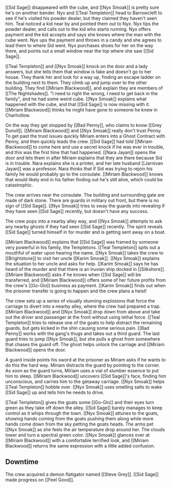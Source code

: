[[Sid Sage]] disappeared with the cube, and [[Nyx Smoak]] is pretty sure he's on another bender. Nyx and [[Teal Templeton]] head to Barrowcleft to see if he's visited his powder dealer, but they claimed they haven't seen him. Teal noticed a kid near by and pointed them out to Nyx. Nyx tips the powder dealer, and calls out to the kid who starts running. Nyx offers payment and the kid accepts and says she knows where the man with the cube went. Nyx ups the payment and throws in a candy and she agrees to lead them to where Sid went. Nyx purchases shoes for her on the way there, and points out a small window near the top where she saw [[Sid Sage]].

[[Teal Templeton]] and [[Nyx Smoak]] knock on the door and a lady answers, but she tells them that window is fake and doesn't go to her house. They thank her and look for a way up, finding an escape ladder on the building next to them. They climb up and jump over to the other building. They find [[Miriam Blackwood]], and explain they are members of [[The Nightshades]]. "I need to right the wrong, I need to get back in the family", and he had some weird cube. [[Nyx Smoak]] explains what happened with the cube, and that [[Sid Sage]] is now missing with it. [[Miriam Blackwood]] thinks he might have gone to someone he knew in Charhollow.

On the way they get stopped by [[Bad Penny]], who claims to know [[Grey Dunvil]]. [[Miriam Blackwood]] and [[Nyx Smoak]] really don't trust Penny. To get past the trust issues quickly Miriam enters into a Ghost Contract with Penny, and then quickly leads the crew. [[Sid Sage]] had told [[Miriam Blackwood]] to come here and use a secret knock if he was ever in trouble, and this was the first time that had happened. [[Nara Jayan]] opens the door and lets them in after Miriam explains that they are there because Sid is in trouble. Nara explains she is a printer, and her late husband [[Jarnivan Jayan]] was a professor. Nara thinks that if Sid was trying to rejoin his family he would probably go to the consulate. [[Miriam Blackwood]] knows that would likely end in his father finding out he's still alive, which could be catastrophic.

The crew arrives near the consulate. The building and surrounding gate are made of dark stone. There are guards in military out front, but there is no sign of [[Sid Sage]]. [[Nyx Smoak]] tries to sway the guards into revealing if they have seen [[Sid Sage]] recently, but doesn't have any success.

The crew pops into a nearby alley way, and [[Nyx Smoak]] attempts to ask any nearby ghosts if they had seen [[Sid Sage]] recently. The spirit reveals [[Sid Sage]] turned himself in for murder and is getting sent away on a boat.

[[Miriam Blackwood]] explains that [[Sid Sage]] was framed by someone very powerful in his family, the Templetons. [[Teal Templeton]] spits out a mouthful of water upon hearing the name. [[Nyx Smoak]] takes the crew to [[Brightstone]] to visit her uncle [[Karim Smoak]].  [[Nyx Smoak]] explains the situation to her uncle and asks for help. [[Karim Smoak]] says he has heard of the murder and that there is an Iruvian ship docked in [[Silkshore]]. [[Miriam Blackwood]] asks if he knows when [[Sid Sage]] will be transferred, and [[Miriam Blackwood]] offers some of her future profits from the crew's [[Go-Glo]] business as payment. [[Karim Smoak]] finds out when the prisoner transfer is going to happen and the crew plans a heist!

The crew sets up a series of visually stunning explosions that force the carriage to divert into a nearby alley, where the crew had prepared a trap. [[Miriam Blackwood]] and [[Nyx Smoak]] drop down from above and take out the driver and passenger at the front without using lethal force. [[Teal Templeton]] tries to release one of the goats to help distract the remaining guards, but gets kicked in the shin causing some serious pain. [[Bad Penny]] works with the gang's thugs and takes out a third guard. The last guard tries to jump [[Nyx Smoak]], but she pulls a ghost from somewhere that chases the guard off. The ghost helps unlock the carriage and [[Miriam Blackwood]] opens the door.

A guard inside points his sword at the prisoner as Miriam asks if he wants to do this the hard way. Miriam distracts the guard by pointing to the corner. As soon as the guard turns, Miriam uses a vial of slumber essence to put him to sleep. [[Miriam Blackwood]] uncovers [[Sid Sage]]'s face, finding him unconscious, and carries him to the getaway carriage. [[Nyx Smoak]] helps [[Teal Templeton]] hobble over. [[Nyx Smoak]] uses smelling salts to wake [[Sid Sage]] up and tells him he needs to drive.

[[Teal Templeton]] gives the goats some [[Go-Glo]] and their eyes turn green as they take off down the alley. [[Sid Sage]] barely manages to keep control as it whips through the town. [[Nyx Smoak]] attunes to the goats, showing hands coming from the goats pushing them along while more hands come down from the sky petting the goats heads. The arms pet [[Nyx Smoak]] as she feels the air temperature drop around her. The clouds lower and turn a spectral green color. [[Nyx Smoak]] glances over at [[Miriam Blackwood]] with a comfortable terrified look, and [[Miriam Blackwood]] returns the same expression with a little added confusion.

## Downtime

The crew acquired a demon flatigator named [[Steve Grey]]. [[Sid Sage]] made progress on [[Feel Good]].